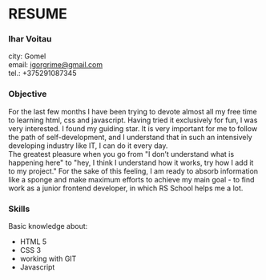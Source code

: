 # RESUME

### Ihar Voitau

city: Gomel  
email: igorgrime@gmail.com  
tel.: +375291087345  

### Objective

For the last few months I have been trying to devote almost all my free time to learning html, css and javascript. Having tried it exclusively for fun, I was very interested. I found my guiding star. It is very important for me to follow the path of self-development, and I understand that in such an intensively developing industry like IT, I can do it every day.  
The greatest pleasure when you go from "I don’t understand what is happening here" to "hey, I think I understand how it works, try how I add it to my project." For the sake of this feeling, I am ready to absorb information like a sponge and make maximum efforts to achieve my main goal - to find work as a junior frontend developer, in which RS School helps me a lot.  

### Skills

Basic knowledge about:
- HTML 5  
- CSS 3  
- working with GIT
- Javascript  

